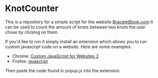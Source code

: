 # KnotCounter

This is a repository for a simple script for the website [BraceletBook.com](http://BraceletBook.com "BraceletBook.com")
It can be used to count the amount of knots between two knots the user chose by clicking on them.

If you'd like to run it simply install an extension which allows you to run custom javascript code on a website. Here are some examples:
- Chrome: [Custom JavaScript for Websites 2](https://chrome.google.com/webstore/detail/custom-javascript-for-web/ddbjnfjiigjmcpcpkmhogomapikjbjdk?hl=en "Custom JavaScript for Websites 2")
- Firefox: [javascript](https://addons.mozilla.org/en-US/firefox/addon/javascript/?utm_source=addons.mozilla.org&utm_medium=referral&utm_content=search "javascript")

Then paste the code found in popup.js into the extension.
